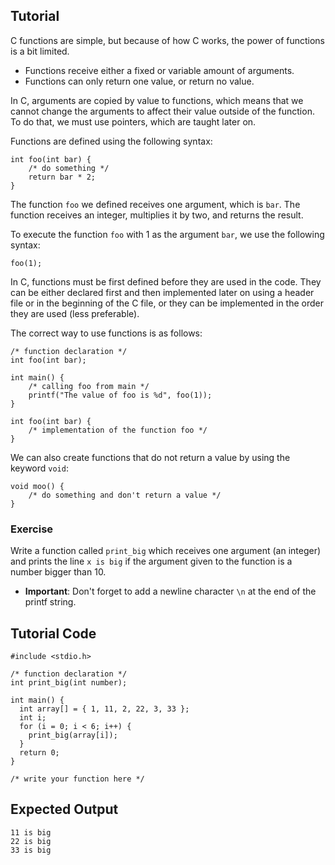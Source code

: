 Tutorial
--------

C functions are simple, but because of how C works, the power of functions is a bit limited.

* Functions receive either a fixed or variable amount of arguments.
* Functions can only return one value, or return no value.

In C, arguments are copied by value to functions, which means that we cannot change the arguments to affect their value outside of
the function. To do that, we must use pointers, which are taught later on.

Functions are defined using the following syntax:

    int foo(int bar) {
        /* do something */
        return bar * 2;
    }

The function `foo` we defined receives one argument, which is `bar`. The function receives an integer, multiplies it by two, and returns the result. 

To execute the function `foo` with 1 as the argument `bar`, we use the following syntax:

    foo(1);

In C, functions must be first defined before they are used in the code. They can be either declared first and then implemented later on using a 
header file or in the beginning of the C file, or they can be implemented in the order they are used (less preferable).

The correct way to use functions is as follows:

    /* function declaration */
    int foo(int bar);

    int main() {
        /* calling foo from main */
        printf("The value of foo is %d", foo(1));
    }

    int foo(int bar) {
        /* implementation of the function foo */
    }

We can also create functions that do not return a value by using the keyword `void`:

    void moo() {
        /* do something and don't return a value */
    }

### Exercise

Write a function called `print_big` which receives one argument (an integer) and prints the line `x is big` if the argument given
to the function is a number bigger than 10. 

* **Important**: Don't forget to add a newline character `\n` at the end of the printf string.

Tutorial Code
-------------

	#include <stdio.h>

	/* function declaration */
	int print_big(int number);

	int main() {
	  int array[] = { 1, 11, 2, 22, 3, 33 };
	  int i;
	  for (i = 0; i < 6; i++) {
	    print_big(array[i]);
	  }
	  return 0;
	}

	/* write your function here */

Expected Output
---------------
	11 is big
	22 is big
	33 is big